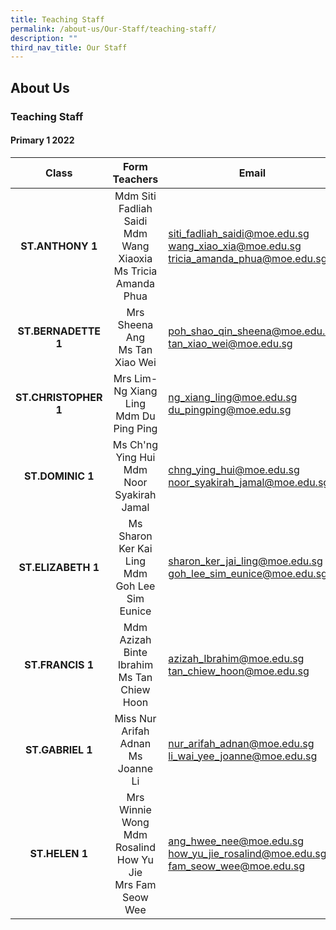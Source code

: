 ```yaml
---
title: Teaching Staff
permalink: /about-us/Our-Staff/teaching-staff/
description: ""
third_nav_title: Our Staff
---
```

## About Us

### Teaching Staff

#### Primary 1 2022

| **Class** | **Form Teachers** | **Email** |
|:---:|:---:|---|
| **ST.ANTHONY 1** | Mdm Siti Fadliah Saidi<br>Mdm Wang Xiaoxia<br>Ms Tricia Amanda Phua | [siti_fadliah_saidi@moe.edu.sg](mailto:siti_fadliah_saidi@moe.edu.sg)<br>[wang_xiao_xia@moe.edu.sg](mailto:wang_xiao_xia@moe.edu.sg)<br>[tricia_amanda_phua@moe.edu.sg](mailto:tricia_amanda_phua@moe.edu.sg) |
| **ST.BERNADETTE 1** | Mrs Sheena Ang<br>Ms Tan Xiao Wei | [poh_shao_qin_sheena@moe.edu.sg](mailto:poh_shao_qin_sheena@moe.edu.sg)<br>[tan_xiao_wei@moe.edu.sg](mailto:tan_xiao_wei@moe.edu.sg) |
|**ST.CHRISTOPHER 1** | Mrs Lim- Ng Xiang Ling<br>Mdm Du Ping Ping | [ng_xiang_ling@moe.edu.sg](mailto:ng_xiang_ling@moe.edu.sg)<br>[du_pingping@moe.edu.sg](mailto:du_pingping@moe.edu.sg) |
|**ST.DOMINIC 1**| Ms Ch'ng Ying Hui<br>Mdm Noor Syakirah Jamal | [chng_ying_hui@moe.edu.sg](mailto:chng_ying_hui@moe.edu.sg)<br>[noor_syakirah_jamal@moe.edu.sg](mailto:noor_syakirah_jamal@moe.edu.sg) |
|**ST.ELIZABETH 1** | Ms Sharon Ker Kai Ling<br>Mdm Goh Lee Sim Eunice | [sharon_ker_jai_ling@moe.edu.sg](mailto:sharon_ker_jai_ling@moe.edu.sg)<br>[goh_lee_sim_eunice@moe.edu.sg](mailto:goh_lee_sim_eunice@moe.edu.sg) |
|**ST.FRANCIS 1** | Mdm Azizah Binte Ibrahim<br>Ms Tan Chiew Hoon | [azizah_Ibrahim@moe.edu.sg](mailto:azizah_Ibrahim@moe.edu.sg)<br>[tan_chiew_hoon@moe.edu.sg](mailto:tan_chiew_hoon@moe.edu.sg) | 
|**ST.GABRIEL 1** | Miss Nur Arifah Adnan<br>Ms Joanne Li | [nur_arifah_adnan@moe.edu.sg](mailto:nur_arifah_adnan@moe.edu.sg)<br>[li_wai_yee_joanne@moe.edu.sg](mailto:li_wai_yee_joanne@moe.edu.sg) |
|**ST.HELEN 1** | Mrs Winnie Wong<br>Mdm Rosalind How Yu Jie<br>Mrs Fam Seow Wee | [ang_hwee_nee@moe.edu.sg](mailto:ang_hwee_nee@moe.edu.sg)<br>[how_yu_jie_rosalind@moe.edu.sg](mailto:how_yu_jie_rosalind@moe.edu.sg)<br>[fam_seow_wee@moe.edu.sg](mailto:fam_seow_wee@moe.edu.sg)